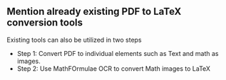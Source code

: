 ## Mention already existing PDF to LaTeX conversion tools

Existing tools can also be utilized in two steps

- Step 1: Convert PDF to individual elements such as Text and math as images.
- Step 2: Use MathFOrmulae OCR to convert Math images to LaTeX
